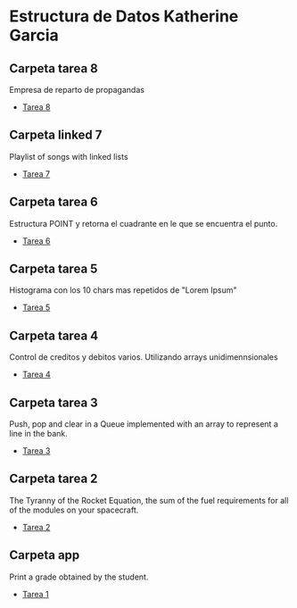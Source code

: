 # Estructura de Datos Katherine Garcia

## Carpeta tarea 8
Empresa de reparto de propagandas 
- <a href="https://github.com/katherineggs/estructura-datos/tree/master/tarea8">Tarea 8</a>

## Carpeta linked 7
Playlist of songs with linked lists
- <a href="https://github.com/katherineggs/estructura-datos/tree/master/linked7">Tarea 7</a>

## Carpeta tarea 6 
Estructura POINT y retorna el cuadrante en le que se encuentra el punto.
- <a href="https://github.com/katherineggs/estructura-datos/tree/master/tarea6">Tarea 6</a>

## Carpeta tarea 5 
Histograma con los 10 chars mas repetidos de "Lorem Ipsum"
- <a href="https://github.com/katherineggs/estructura-datos/tree/master/tarea5">Tarea 5</a>

## Carpeta tarea 4 
Control de creditos y debitos varios. Utilizando arrays unidimennsionales
- <a href="https://github.com/katherineggs/estructura-datos/tree/master/Tarea4">Tarea 4</a>

## Carpeta tarea 3 
Push, pop and clear in a Queue implemented with an array to represent a line in the bank.
- <a href="https://github.com/katherineggs/estructura-datos/tree/master/tarea3">Tarea 3</a>

## Carpeta tarea 2
The Tyranny of the Rocket Equation, the sum of the fuel requirements for all of the modules on your spacecraft.
- <a href="https://github.com/katherineggs/estructura-datos/tree/master/tarea2">Tarea 2</a>

## Carpeta app 
Print a grade obtained by the student.
- <a href="https://github.com/katherineggs/estructura-datos/tree/master/app">Tarea 1</a>